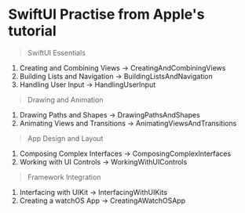 # SwiftUI Practise from Apple's tutorial

> SwiftUI Essentials

1) Creating and Combining Views -> CreatingAndCombiningViews
2) Building Lists and Navigation -> BuildingListsAndNavigation
3) Handling User Input -> HandlingUserInput

> Drawing and Animation

1) Drawing Paths and Shapes -> DrawingPathsAndShapes
2) Animating Views and Transitions -> AnimatingViewsAndTransitions

> App Design and Layout

1) Composing Complex Interfaces -> ComposingComplexInterfaces
2) Working with UI Controls -> WorkingWithUIControls

> Framework Integration

1) Interfacing with UIKit -> InterfacingWithUIKits
2) Creating a watchOS App -> CreatingAWatchOSApp